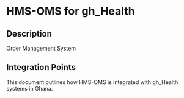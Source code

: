 # HMS-OMS for gh_Health

## Description

Order Management System

## Integration Points

This document outlines how HMS-OMS is integrated with gh_Health systems in Ghana.
